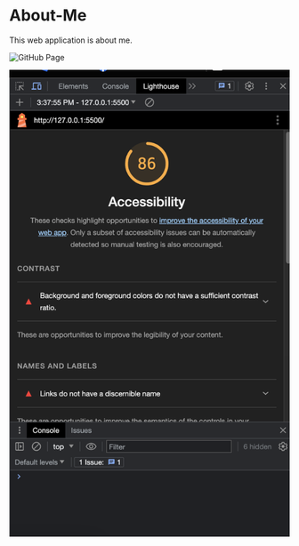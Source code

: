 # About-Me

This web application is about me.

![GitHub Page](https://cleecoloma.github.io/About-Me/)

![Lab 03 Lighthouse Screenshot](./img/Lab%2003%20Lighthouse%20Screenshot.png)

